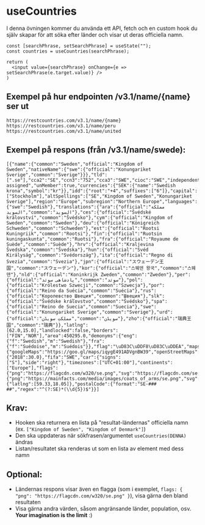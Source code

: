 # useCountries

I denna övningen kommer du använda ett API, fetch och en custom hook du själv skapar för att söka efter länder och visar ut deras officiella namn.

```
const [searchPhrase, setSearchPhrase] = useState("");
const countries = useCountries(searchPhrase);

return (
  <input value={searchPhrase} onChange={e => setSearchPhrase(e.target.value)} />
)
```

## Exempel på hur endpointen /v3.1/name/{name} ser ut
```
https://restcountries.com/v3.1/name/{name}
https://restcountries.com/v3.1/name/peru
https://restcountries.com/v3.1/name/united
```

## Exempel på respons (från /v3.1/name/swede):
```
[{"name":{"common":"Sweden","official":"Kingdom of Sweden","nativeName":{"swe":{"official":"Konungariket Sverige","common":"Sverige"}}},"tld":[".se"],"cca2":"SE","ccn3":"752","cca3":"SWE","cioc":"SWE","independent":true,"status":"officially-assigned","unMember":true,"currencies":{"SEK":{"name":"Swedish krona","symbol":"kr"}},"idd":{"root":"+4","suffixes":["6"]},"capital":["Stockholm"],"altSpellings":["SE","Kingdom of Sweden","Konungariket Sverige"],"region":"Europe","subregion":"Northern Europe","languages":{"swe":"Swedish"},"translations":{"ara":{"official":"مملكة السويد","common":"السويد"},"ces":{"official":"Švédské království","common":"Švédsko"},"cym":{"official":"Kingdom of Sweden","common":"Sweden"},"deu":{"official":"Königreich Schweden","common":"Schweden"},"est":{"official":"Rootsi Kuningriik","common":"Rootsi"},"fin":{"official":"Ruotsin kuningaskunta","common":"Ruotsi"},"fra":{"official":"Royaume de Suède","common":"Suède"},"hrv":{"official":"Kraljevina Švedska","common":"Švedska"},"hun":{"official":"Svéd Királyság","common":"Svédország"},"ita":{"official":"Regno di Svezia","common":"Svezia"},"jpn":{"official":"スウェーデン王国","common":"スウェーデン"},"kor":{"official":"스웨덴 왕국","common":"스웨덴"},"nld":{"official":"Koninkrijk Zweden","common":"Zweden"},"per":{"official":"پادشاهی سوئد","common":"سوئد"},"pol":{"official":"Królestwo Szwecji","common":"Szwecja"},"por":{"official":"Reino da Suécia","common":"Suécia"},"rus":{"official":"Королевство Швеция","common":"Швеция"},"slk":{"official":"Švédske kráľovstvo","common":"Švédsko"},"spa":{"official":"Reino de Suecia","common":"Suecia"},"swe":{"official":"Konungariket Sverige","common":"Sverige"},"urd":{"official":"مملکتِ سویڈن","common":"سویڈن"},"zho":{"official":"瑞典王国","common":"瑞典"}},"latlng":[62.0,15.0],"landlocked":false,"borders":["FIN","NOR"],"area":450295.0,"demonyms":{"eng":{"f":"Swedish","m":"Swedish"},"fra":{"f":"Suédoise","m":"Suédois"}},"flag":"\uD83C\uDDF8\uD83C\uDDEA","maps":{"googleMaps":"https://goo.gl/maps/iqygE491ADVgnBW39","openStreetMaps":"https://www.openstreetmap.org/relation/52822"},"population":10353442,"gini":{"2018":30.0},"fifa":"SWE","car":{"signs":["S"],"side":"right"},"timezones":["UTC+01:00"],"continents":["Europe"],"flags":{"png":"https://flagcdn.com/w320/se.png","svg":"https://flagcdn.com/se.svg"},"coatOfArms":{"png":"https://mainfacts.com/media/images/coats_of_arms/se.png","svg":"https://mainfacts.com/media/images/coats_of_arms/se.svg"},"startOfWeek":"monday","capitalInfo":{"latlng":[59.33,18.05]},"postalCode":{"format":"SE-### ##","regex":"^(?:SE)*(\\d{5})$"}}]
``` 

## Krav:
- Hooken ska returnera en lista på "resultat-ländernas" officiella namn (ex. `["Kingdom of Sweden", "Kingdom of Denmark"]`)
- Den ska uppdateras när sökfrasen/argumentet `useCountries(DENNA)` ändras
- Listan/resultatet ska renderas ut som en lista av element med dess namn

## Optional:
- Ländernas respons visar även en flagga (som i exemplet, `flags: { "png": "https://flagcdn.com/w320/se.png" }`), visa gärna den bland resultaten
- Visa gärna andra värden, såsom angränsande länder, population, osv. **Your imagination is the limit** :)